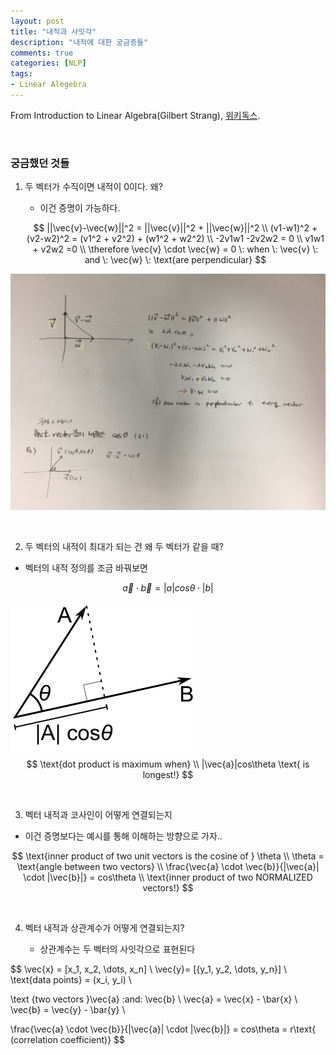 ```yaml
---
layout: post
title: "내적과 사잇각"
description: "내적에 대한 궁금증들"
comments: true
categories: [NLP]
tags: 
- Linear Alegebra
---
```


From Introduction to Linear Algebra(Gilbert Strang), [위키독스](https://wikidocs.net/6957).

<br>

### 궁금했던 것들

1. 두 벡터가 수직이면 내적이 0이다. 왜?

   - 이건 증명이 가능하다.

   $$
   ||\vec{v}-\vec{w}||^2 = ||\vec{v}||^2 + ||\vec{w}||^2 \\
   (v1-w1)^2 + (v2-w2)^2 = (v1^2 + v2^2) + (w1^2 + w2^2) \\
   -2v1w1 -2v2w2 = 0 \\
   v1w1 + v2w2 =0 \\
   \therefore \vec{v} \cdot \vec{w} =  0 \: when \:  \vec{v} \: and \: \vec{w} \: \text{are perpendicular}
   $$





![perpendicular](/assets/img/perpendicular.JPG)

<br>

2. 두 벡터의 내적이 최대가 되는 건 왜 두 벡터가 같을 때?

- 벡터의 내적 정의를 조금 바꿔보면 

$$
\vec{a} \cdot \vec{b}  = |a| cos\theta \cdot |b|
$$



![dotproduct](/assets/img/dotproduct.png)
$$
\text{dot product is maximum when} \\
|\vec{a}|cos\theta \text{ is longest!}
$$

<br>


3. 벡터 내적과 코사인이 어떻게 연결되는지

- 이건 증명보다는 예시를 통해 이해하는 방향으로 가자..

$$
\text{inner product of two unit vectors is the cosine of } \theta \\
\theta = \text{angle between two vectors} \\
\frac{\vec{a} \cdot \vec{b}}{|\vec{a}| \cdot |\vec{b}|} = cos\theta  \\
\text{inner product of two NORMALIZED vectors!}
$$

<br>

4. 벡터 내적과 상관계수가 어떻게 연결되는지?

	- 상관계수는 두 벡터의 사잇각으로 표현된다

$$
\vec{x} = [x_1, x_2, \dots, x_n] \\
\vec{y}= [{y_1, y_2, \dots, y_n}] \\
\text{data points} = (x_i, y_i) \\

\text {two  vectors }\vec{a} \:and\: \vec{b} \\
\vec{a} = \vec{x} - \bar{x} \\
\vec{b} = \vec{y} - \bar{y} \\

\frac{\vec{a} \cdot \vec{b}}{|\vec{a}| \cdot |\vec{b}|} = cos\theta =  r\text{ (correlation coefficient)}
$$
